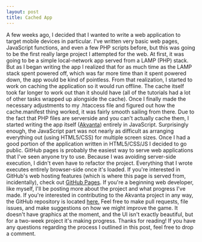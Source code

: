```yaml
---
layout: post
title: Cached App
---
```


A few weeks ago, I decided that I wanted to write a web application to target mobile devices in particular. I've written very basic web pages, JavaScript functions, and even a few PHP scripts before, but this was going to be the first really large project I attempted for the web. At first, it was going to be a simple local-network app served from a LAMP (PHP) stack. But as I began writing the app I realized that for as much time as the LAMP stack spent powered off, which was far more time than it spent powered down, the app would be kind of pointless. From that realization, I started to work on caching the application so it would run offline. The cache itself took far longer to work out than it should have (all of the tutorials had a lot of other tasks wrapped up alongside the cache). Once I finally made the necessary adjustments to my .htaccess file and figured out how the cache.manifest thing worked, it was fairly smooth sailing from there. Due to the fact that PHP files are serverside and you can't actually cache them, I started writing the app itself ([Akvanta](romulus10.github.io/Akvanta)) entirely in JavaScript. Surprisingly enough, the JavaScript part was not nearly as difficult as arranging everything out (using HTML5/CSS) for multiple screen sizes. Once I had a good portion of the application written in HTML5/CSS/JS I decided to go public. GitHub pages is probably the easiest way to serve web applications that I've seen anyone try to use. Because I was avoiding server-side execution, I didn't even have to refactor the project. Everything that I wrote executes entirely browser-side once it's loaded. If you're interested in GitHub's web hosting features (which is where this page is served from, incidentally), check out [GitHub Pages](https://pages.github.com/). If you're a beginning web developer, like myself, I'll be posting more about the project and what progress I've made. If you're interested in contributing to the Akvanta project in any way, the GitHub repository is located [here.](http://github.com/Romulus10/Akvanta) Feel free to make pull requests, file issues, and make suggestions on how we might improve the game. It doesn't have graphics at the moment, and the UI isn't exactly beautiful, but for a two-week project it's making progress. Thanks for reading! If you have any questions regarding the process I outlined in this post, feel free to drop a comment.
